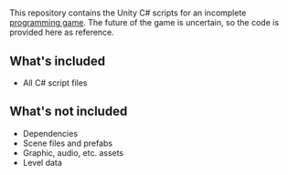 #
This repository contains the Unity C# scripts for an incomplete [programming game](https://en.wikipedia.org/wiki/Programming_game). The future of the game is uncertain, so the code is provided here as reference.

## What's included
* All C# script files

## What's not included
* Dependencies
* Scene files and prefabs
* Graphic, audio, etc. assets
* Level data

